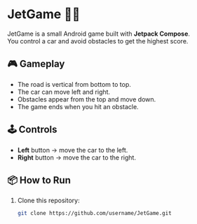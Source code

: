 # JetGame 🚗💨

JetGame is a small Android game built with **Jetpack Compose**.  
You control a car and avoid obstacles to get the highest score.

## 🎮 Gameplay
- The road is vertical from bottom to top.
- The car can move left and right.
- Obstacles appear from the top and move down.
- The game ends when you hit an obstacle.

## 🕹 Controls
- **Left** button → move the car to the left.
- **Right** button → move the car to the right.

## 📦 How to Run
1. Clone this repository:
   ```bash
   git clone https://github.com/username/JetGame.git
